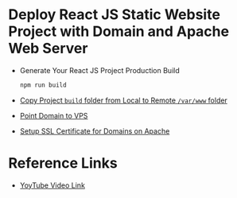 # Deploy React JS Static Website Project with Domain and Apache Web Server

- Generate Your React JS Project Production Build

    ```sh
    npm run build
    ```

- [Copy Project `build` folder from Local to Remote `/var/www` folder](https://github.com/satyam-seth-learnings/devops-learning/tree/main/14.copy-project-folder-from-local-machine-to-remote-server)

- [Point Domain to VPS](https://github.com/satyam-seth-learnings/devops-learning/tree/main/15.point-domain-and-host-html-website-on-remote-server)

- [Setup SSL Certificate for Domains on Apache](https://github.com/satyam-seth-learnings/devops-learning/blob/main/16.setup-ssl-certificate-for-domains-on-apache.md)


# Reference Links

- [YoyTube Video Link](https://youtu.be/gEvDrFYlu_E?si=NAAMUvVyQ64lXQyM)